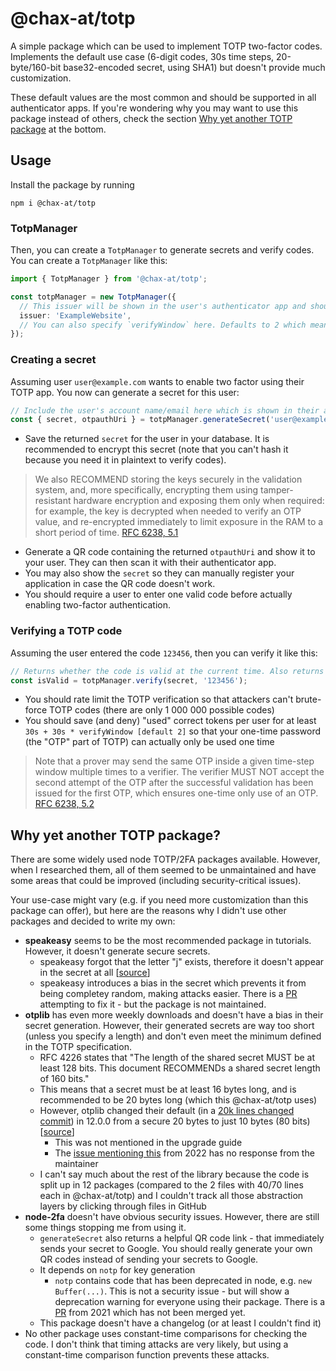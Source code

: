 # @chax-at/totp

A simple package which can be used to implement TOTP two-factor codes.
Implements the default use case (6-digit codes, 30s time steps, 20-byte/160-bit base32-encoded secret, using SHA1) but doesn't provide much customization.

These default values are the most common and should be supported in all authenticator apps.
If you're wondering why you may want to use this package instead of others, check the section [Why yet another TOTP package](#why-yet-another-totp-package) at the bottom.

## Usage
Install the package by running
```
npm i @chax-at/totp
```


### TotpManager
Then, you can create a `TotpManager` to generate secrets and verify codes. You can create a `TotpManager` like this: 

```ts
import { TotpManager } from '@chax-at/totp';

const totpManager = new TotpManager({
  // This issuer will be shown in the user's authenticator app and should be something like your company/service name
  issuer: 'ExampleWebsite',
  // You can also specify `verifyWindow` here. Defaults to 2 which means that the TOTP code at current time is valid as well as the previous 2 and next 2
});
```

### Creating a secret
Assuming user `user@example.com` wants to enable two factor using their TOTP app. You now can generate a secret for this user:
```ts
// Include the user's account name/email here which is shown in their authenticator app when scanning the QR code
const { secret, otpauthUri } = totpManager.generateSecret('user@example.com');
```
* Save the returned `secret` for the user in your database. It is recommended to encrypt this secret (note that you can't hash it because you need it in plaintext to verify codes).
 > We also RECOMMEND storing the keys securely in the validation system,
       and, more specifically, encrypting them using tamper-resistant
       hardware encryption and exposing them only when required: for
       example, the key is decrypted when needed to verify an OTP value, and
       re-encrypted immediately to limit exposure in the RAM to a short
       period of time.
[RFC 6238, 5.1](https://datatracker.ietf.org/doc/html/rfc6238#section-5.1)
* Generate a QR code containing the returned `otpauthUri` and show it to your user. They can then scan it with their authenticator app.
* You may also show the `secret` so they can manually register your application in case the QR code doesn't work.
* You should require a user to enter one valid code before actually enabling two-factor authentication.

### Verifying a TOTP code
Assuming the user entered the code `123456`, then you can verify it like this:
```ts
// Returns whether the code is valid at the current time. Also returns true if it matches the previous/next [verifyWindow] codes as defined above
const isValid = totpManager.verify(secret, '123456');
```
* You should rate limit the TOTP verification so that attackers can't brute-force TOTP codes (there are only 1 000 000 possible codes)
* You should save (and deny) "used" correct tokens per user for at least `30s + 30s * verifyWindow [default 2]` so that your one-time password (the "OTP" part of TOTP) can actually only be used one time
>    Note that a prover may send the same OTP inside a given time-step
window multiple times to a verifier.  The verifier MUST NOT accept
the second attempt of the OTP after the successful validation has
been issued for the first OTP, which ensures one-time only use of an
OTP.
[RFC 6238, 5.2](https://datatracker.ietf.org/doc/html/rfc6238#section-5.2)

## Why yet another TOTP package?
There are some widely used node TOTP/2FA packages available. However, when I researched them, all of them seemed to be unmaintained and have some areas that could be improved (including security-critical issues).

Your use-case might vary (e.g. if you need more customization than this package can offer), but here are the reasons why I didn't use other packages and decided to write my own:

* **speakeasy** seems to be the most recommended package in tutorials. However, it doesn't generate secure secrets.
  * speakeasy forgot that the letter "j" exists, therefore it doesn't appear in the secret at all \[[source](https://github.com/speakeasyjs/speakeasy/blob/cff2bb42cde5e74c43493a8f26b20e52960df531/index.js#L563)\]
  * speakeasy introduces a bias in the secret which prevents it from being completey random, making attacks easier. There is a [PR](https://github.com/speakeasyjs/speakeasy/pull/92) attempting to fix it - but the package is not maintained.
* **otplib** has even more weekly downloads and doesn't have a bias in their secret generation. However, their generated secrets are way too short (unless you specify a length) and don't even meet the minimum defined in the TOTP specification.
  * RFC 4226 states that "The length of the shared secret MUST be at least 128 bits. This document RECOMMENDs a shared secret length of 160 bits."
  * This means that a secret must be at least 16 bytes long, and is recommended to be 20 bytes long (which this @chax-at/totp uses)
  * However, otplib changed their default (in a [20k lines changed commit](https://github.com/yeojz/otplib/commit/b088efe9da45e102e59b5cd2c0df5bddf80c5a92)) in 12.0.0 from a secure 20 bytes to just 10 bytes (80 bits) \[[source](https://github.com/yeojz/otplib/blob/v12.0.0/packages/otplib-core/src/authenticator.ts#L265-L267)]
    * This was not mentioned in the upgrade guide
    * The [issue mentioning this](https://github.com/yeojz/otplib/issues/671) from 2022 has no response from the maintainer 
  * I can't say much about the rest of the library because the code is split up in 12 packages (compared to the 2 files with 40/70 lines each in @chax-at/totp) and I couldn't track all those abstraction layers by clicking through files in GitHub
* **node-2fa** doesn't have obvious security issues. However, there are still some things stopping me from using it.
  * `generateSecret` also returns a helpful QR code link - that immediately sends your secret to Google. You should really generate your own QR codes instead of sending your secrets to Google.
  * It depends on `notp` for key generation
    * `notp` contains code that has been deprecated in node, e.g. `new Buffer(...)`. This is not a security issue - but will show a deprecation warning for everyone using their package. There is a [PR](https://github.com/guyht/notp/pull/59) from 2021 which has not been merged yet.
  * This package doesn't have a changelog (or at least I couldn't find it)
* No other package uses constant-time comparisons for checking the code. I don't think that timing attacks are very likely, but using a constant-time comparison function prevents these attacks.
